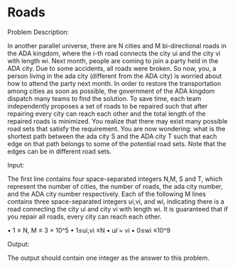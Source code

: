 # Roads

Problem Description:

In another parallel universe, there are N cities and M bi-directional roads in the ADA kingdom, where the i-th road connects the city ui and the city vi with length wi. Next month, people are coming to join a party held in the ADA city.
Due to some accidents, all roads were broken. So now, you, a person living in the ada city (different from the ADA city) is worried about how to attend the party next month.
In order to restore the transportation among cities as soon as possible, the government of the ADA kingdom dispatch many teams to find the solution. To save time, each team independently proposes a set of roads to be repaired such that after repairing every city can reach each other and the total length of the repaired roads is minimized.
You realize that there may exist many possible road sets that satisfy the requirement. You are now wondering: what is the shortest path between the ada city S and the ADA city T such that each edge on that path belongs to some of the potential road sets. Note that the edges can be in different road sets.


Input:

The first line contains four space-separated integers N,M, S and T, which represent the number of cities, the number of roads, the ada city number, and the ADA city number respectively.
Each of the following M lines contains three space-separated integers ui,vi, and wi, indicating there is a road connecting the city ui and city vi with length wi.
It is guaranteed that if you repair all roads, every city can reach each other.

• 1 ≤ N, M ≤ 3 × 10^5 
• 1≤ui,vi ≤N
• ui ̸= vi
• 0≤wi ≤10^9


Output:

The output should contain one integer as the answer to this problem.
